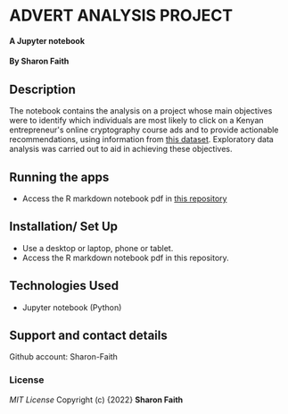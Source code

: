 # ADVERT ANALYSIS PROJECT
#### A Jupyter notebook
#### By **Sharon Faith**
## Description
The notebook contains the analysis on a project whose main objectives were to identify which individuals are most likely to click on a Kenyan entrepreneur's online cryptography course ads and to provide actionable recommendations, using information from [this dataset](http://bit.ly/IPAdvertisingData). Exploratory data analysis was carried out to aid in achieving these objectives.


## Running the apps
*  Access the R markdown notebook pdf in [this repository](https://github.com/Sharon-Faith/advert-proj)


## Installation/ Set Up
* Use a desktop or laptop, phone or tablet.
* Access the R markdown notebook pdf in this repository.


## Technologies Used
* Jupyter notebook (Python)


## Support and contact details
Github account: Sharon-Faith

### License
*MIT License*
Copyright (c) {2022} **Sharon Faith**

